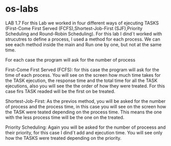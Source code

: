 # os-labs


LAB 1.7
For this Lab we worked in four different ways of ejecuting TASKS (First-Come First Served (FCFS),Shortest-Job-First (SJF),Priority Scheduling and Round-Robin Scheduling). For this lab I dind´t worked with strucutres to define a process, I used a method for each process. We can see each method inside the main and Run one by one, but not at the same time.

For each case the program will ask for the number of process

First-Come First Served (FCFS):
 for this case the program will ask for the time of each process. You will see on the screen how much time takes for the TASK ejecution, the response time and the total time for all the TASK ejecutions, also you will see the the order of how they were treated. For this case firs TASK readed will be the first on be treated.
 
Shortest-Job-First:
As the previos method, you will be asked for the number of process and the process time, in this case you will see on the screen how  the TASK were teated depending on the process time. This means the one with the less process time will be the one on the treated.

Priority Scheduling: 
Again you will be asked for the number of proceess and their priority, for this case I dind´t add and ejecution time. You will see only how the TASKS were treated depending on the priority. 
